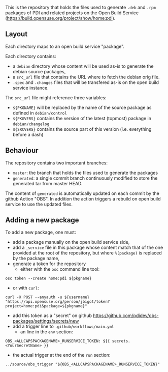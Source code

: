 This is the repository that holds the files used to generate `.deb` and `.rpm`
packages of PDI and related projects on the Open Build Service
(https://build.opensuse.org/project/show/home:pdi).

## Layout

Each directory maps to an open build service "package".

Each directory contains:
* a `debian` directory whose content will be used as-is to generate the debian
  source packages,
* a `src_url` file that contains the URL where to fetch the debian orig file.
* `.spec` and `.changes` files that will be transfered as-is on the open build
  service instance.

The `src_url` file might reference three variables:
* `${PKGNAME}` will be replaced by the name of the source package as defined in
  `debian/control`
* `${PKGVERS}` contains the version of the latest (topmost) package in
  `debian/changelog`
* `${SRCVERS}` contains the source part of this version (i.e. everything before
  a dash)

## Behaviour

The repository contains two important branches:
* `master`: the branch that holds the files used to generate the packages
* `generated`: a single commit branch continuously modified to store the
  generated tar from master HEAD.

The content of `generated` is automatically updated on each commit by the github
Action "OBS".
In addition the action triggers a rebuild on open build service to use the
updated files.

## Adding a new package

To add a new package, one must:
* add a package manually on the open build service side,
* add a `_service` file in this package whose content match that of the one
  provided at the root of the repository, but where `%(package)` is replaced by
  the package name,
* generate a token for the repository
  - either with the `osc` command line tool:
```
osc token --create home:pdi ${pkgname}
```
  - or with `curl`:
```
curl -X POST --anyauth -u ${username} "https://api.opensuse.org/person/jbigot/token?project=home:pdi&package=${pkgname}"
```
* add this token as a "secret" on github
  https://github.com/pdidev/obs-packages/settings/secrets/new
* add a trigger line to `.github/workflows/main.yml`
  - an line in the `env` section:
```
OBS_<ALLCAPSPACKAGENAME>_RUNSERVICE_TOKEN: ${{ secrets.<YourSecretName> }}
```
  - the actual trigger at the end of the `run` section:
```
../source/obs_trigger "${OBS_<ALLCAPSPACKAGENAME>_RUNSERVICE_TOKEN}"
```
